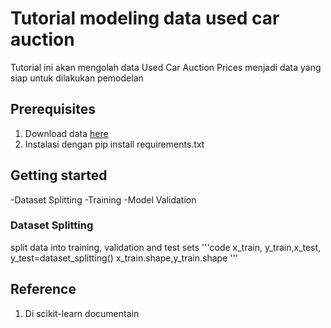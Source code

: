 # Tutorial modeling data used car auction

Tutorial ini akan mengolah data Used Car Auction Prices menjadi data yang siap untuk dilakukan pemodelan

## Prerequisites

1. Download data [here](https://www.kaggle.com/datasets/tunguz/used-car-auction-prices?select=car_prices.csv)
2. Instalasi dengan pip install requirements.txt

## Getting started

-Dataset Splitting
-Training
-Model Validation

### Dataset Splitting

split data into training, validation and test sets
'''code
x_train, y_train,x_test, y_test=dataset_splitting()
x_train.shape,y_train.shape
'''

## Reference

1. Di scikit-learn documentain
